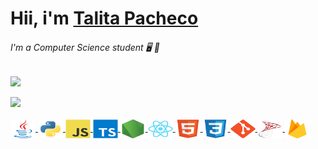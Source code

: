 # Hii, i'm <a href="" target="_blank">Talita Pacheco</a>

###### I'm a Computer Science student 🖥️ 💙

![](https://komarev.com/ghpvc/?username=your-github-Talitapach&color=blue)

 <div>
  <a href="https://github.com/talitapach">
  <img height="180em" src="https://github-readme-stats.vercel.app/api/top-langs/?username=Talitapach&layout=compact&theme=algolia&langs_count=7"/>
</div>
<div style="display: inline_block"><br>
  <img align="center" alt="Talita-Java" height="30" width="40" src="https://raw.githubusercontent.com/devicons/devicon/master/icons/java/java-original.svg">
  <img align="center" alt="Talita-Pyhton" height="30" width="40" src="https://raw.githubusercontent.com/devicons/devicon/master/icons/python/python-original.svg">
  <img align="center" alt="Talita-Js" height="30" width="40" src="https://raw.githubusercontent.com/devicons/devicon/master/icons/javascript/javascript-original.svg">
  <img align="center" alt="Talita-Js" height="30" width="40" src="https://raw.githubusercontent.com/devicons/devicon/master/icons/typescript/typescript-original.svg">
  <img align="center" alt="Talita-NJS" height="30" width="40" src="https://raw.githubusercontent.com/devicons/devicon/master/icons/nodejs/nodejs-original.svg">
  <img align="center" alt="Talita-React" height="30" width="40" src="https://raw.githubusercontent.com/devicons/devicon/master/icons/react/react-original.svg">
  <img align="center" alt="Talita-HTML" height="30" width="40" src="https://raw.githubusercontent.com/devicons/devicon/master/icons/html5/html5-original.svg">
  <img align="center" alt="Talita-CSS" height="30" width="40" src="https://raw.githubusercontent.com/devicons/devicon/master/icons/css3/css3-original.svg">
  <img align="center" alt="Talita-CSS" height="30" width="40" src="https://raw.githubusercontent.com/devicons/devicon/master/icons/git/git-original.svg">
  <img align="center" alt="Diego-csharp" height="30" width="40" src="https://raw.githubusercontent.com/devicons/devicon/master/icons/microsoftsqlserver/microsoftsqlserver-original.svg">
  <img align="center" alt="Diego-csharp" height="30" width="40" src="https://raw.githubusercontent.com/devicons/devicon/master/icons/firebase/firebase-original.svg">



</div>
